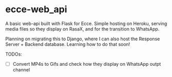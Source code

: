 # ecce-web_api
A basic web-api built with Flask for Ecce. Simple hosting on Heroku, serving media files so they display on RasaX, and for the transition to WhatsApp. 

Planning on migrating this to Django, where I can also host the Response Server + Backend database. Learning how to do that soon! 

TODOs:
- [ ] Convert MP4s to Gifs and check how they display on WhatsApp outpt channel
